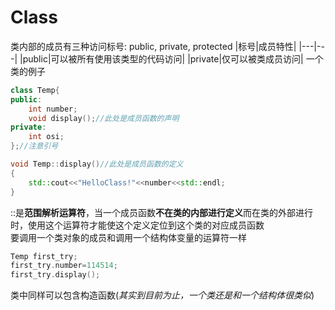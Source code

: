 # Class
类内部的成员有三种访问标号: public, private, protected
|标号|成员特性|
|---|---|
|public|可以被所有使用该类型的代码访问|
|private|仅可以被类成员访问|
一个类的例子
```cpp
class Temp{
public:
    int number;
    void display();//此处是成员函数的声明
private:
    int osi;
};//注意引号

void Temp::display()//此处是成员函数的定义
{
    std::cout<<"HelloClass!"<<number<<std::endl;
}
```
::是**范围解析运算符**，当一个成员函数**不在类的内部进行定义**而在类的外部进行时，使用这个运算符才能使这个定义定位到这个类的对应成员函数  
要调用一个类对象的成员和调用一个结构体变量的运算符一样
```cpp
Temp first_try;
first_try.number=114514;
first_try.display();
```
类中同样可以包含构造函数(*其实到目前为止，一个类还是和一个结构体很类似*)